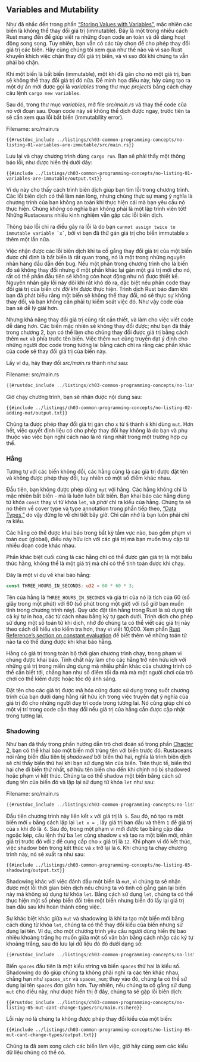## Variables and Mutability

Như đã nhắc đến trong phần [“Storing Values with
Variables”][storing-values-with-variables]<!-- ignore -->, mặc nhiên các biến
là không thể thay đổi giá trị (immutable). Đây là một trong nhiều cách Rust mang đến để giúp viết 
ra những đoạn code an toàn và dễ dàng hoạt động song song. Tuy nhiên, bạn vẫn có các 
tùy chọn để cho phép thay đổi giá trị các biến. Hãy cùng chúng tôi xem qua như thế 
nào và vì sao Rust khuyến khích việc chặn thay đổi giá trị biến, và vì sao đôi khi 
chúng ta vẫn phải bỏ chặn.

Khi một biến là bất biến (immutable), một khi đã gán cho nó một giá trị, bạn sẽ không
thể thay đổi giá trị đó nữa. Để minh họa điều này, hãy cùng tạo ra một dự án mới
được gọi là *variables* trong thư mục *projects* bằng cách chạy câu lệnh `cargo new variables`.

Sau đó, trong thư mục *variables*, mở file *src/main.rs* và thay thế code của nó với
đoạn sau. Đoạn code này sẽ không thể dịch được ngay, trước tiên ta sẽ cần xem qua 
lỗi bất biến (immutability error).

<span class="filename">Filename: src/main.rs</span>

```rust,ignore,does_not_compile
{{#rustdoc_include ../listings/ch03-common-programming-concepts/no-listing-01-variables-are-immutable/src/main.rs}}
```

Lưu lại và chạy chương trình dùng `cargo run`. Bạn sẽ phải thấy một thông báo lỗi, 
như được hiển thị dưới đây:

```console
{{#include ../listings/ch03-common-programming-concepts/no-listing-01-variables-are-immutable/output.txt}}
```

Ví dụ này cho thấy cách trình biên dịch giúp bạn tìm lỗi trong chương trình.
Các lỗi biên dịch có thể làm nản lòng, nhưng chúng thực sự mang ý nghĩa là chương
trình của bạn không an toàn khi thực hiện cái mà bạn yêu cầu nó thực hiện.
Chúng *không* có nghĩa bạn không phải là một lập trình viên tốt! Những Rustaceans
nhiều kinh nghiệm vẫn gặp các lỗi biên dịch.

Thông báo lỗi chỉ ra điều gây ra lỗi là do bạn `` cannot assign twice to immutable variable `x` ``, 
bởi vì bạn đã thử gán giá trị cho biến immutable `x` thêm một lần nữa.

Việc nhận được các lỗi biên dịch khi ta cố gắng thay đổi giá trị của một biến được 
chỉ định là bất biến là rất quan trọng, nó là một trong những nguyên nhân hàng 
đầu dẫn đến bug. Nếu một phần trong chương trình cho là biến đó sẽ không thay đổi
nhưng ở một phần khác lại gán một giá trị mới cho nó, rất có thể phần đầu tiên sẽ
không còn hoạt động như nó được thiết kế. Nguyên nhân gây lỗi này đôi khi rất khó 
dò ra, đặc biệt nếu phần code thay đổi giá trị của biến chỉ *đôi khi* được thực hiện.
Trình dịch Rust bảo đảm khi bạn đã phát biểu rằng một biến sẽ không thể thay đổi, nó 
sẽ thực sự không thay đổi, và bạn không cần phải tự kiểm soát việc đó. Như vậy 
code của bạn sẽ dễ lý giải hơn.

Nhưng khả năng thay đổi giá trị cũng rất cần thiết, và làm cho việc viết code dễ dàng
hơn. Các biến mặc nhiên sẽ không thay đổi được; như bạn đã thấy trong chương 2, 
bạn có thể làm cho chúng thay đổi được giá trị bằng cách thêm `mut` và phía trước 
tên biến. Việc thêm `mut` cũng truyền đạt ý định cho những người đọc code trong tương lai 
bằng cách chỉ ra rằng các phần khác của code sẽ thay đổi giá trị của biến này.

Lấy ví dụ, hãy thay đổi *src/main.rs* thành như sau:

<span class="filename">Filename: src/main.rs</span>

```rust
{{#rustdoc_include ../listings/ch03-common-programming-concepts/no-listing-02-adding-mut/src/main.rs}}
```

Giờ chạy chương trình, bạn sẽ nhận được nội dung sau:

```console
{{#include ../listings/ch03-common-programming-concepts/no-listing-02-adding-mut/output.txt}}
```

Chúng ta được phép thay đổi giá trị gán cho `x` từ `5` thành `6` khi dùng `mut`.
Hơn hết, việc quyết định liệu có cho phép thay đổi hay không là do bạn và phụ thuộc 
vào việc bạn nghĩ cách nào là rõ ràng nhất trong một trường hợp cụ thể.

### Hằng

Tương tự với các biến không đổi, các hằng cũng là các giá trị được đặt tên và không được 
phép thay đổi, tuy nhiên có một số điểm khác nhau.

Đầu tiên, bạn không được phép dùng `mut` với hằng. Các hằng không chỉ là mặc nhiên
bất biến - mà là luôn luôn bất biến. Bạn khai báo các hằng dùng từ khóa `const`
thay vì từ khóa `let`, và *phải* chỉ ra kiểu của hằng. Chúng ta sẽ nó thêm về 
cover type và type annotation trong phần tiếp theo, [“Data Types,”][data-types]<!-- ignore -->
do vậy đừng lo về chi tiết bây giờ. Chỉ cần nhớ là bạn luôn phải chỉ ra kiểu.

Các hằng có thể được khai báo trong bất kỳ tầm vực nào, bao gồm phạm vi toàn cục (global),
điều này hữu ích với các giá trị mà bạn muốn truy cập từ nhiều đoạn code khác nhau.

Phần khác biệt cuối cùng là các hằng chỉ có thể được gán giá trị là một biểu thức
hằng, không thể là một giá trị mà chỉ có thể tính toán được khi chạy.

Đây là một ví dụ về khai báo hằng:

```rust
const THREE_HOURS_IN_SECONDS: u32 = 60 * 60 * 3;
```

Tên của hằng là `THREE_HOURS_IN_SECONDS` và giá trị của nó là tích của 60 (số giây
trong một phút) với 60 (số phút trong một giờ) với (số giờ bạn muốn tính trong 
chương trình này). Quy ước đặt tên hằng trong Rust là sử dụng tất cả ký tự in hoa,
các từ cách nhau bằng ký tự gạch dưới. Trình dịch cho phép sử dụng một số toán tử
khi dịch, nhờ đó chúng ta có thể viết các giá trị này theo cách dễ hiểu vào kiểm 
tra hơn, thay vì viết 10,000. Xem phần [Rust Reference’s section on constant
evaluation][const-eval] để biết thêm về những toán tử nào ta có thể dùng được 
khi khai báo hằng.

Hằng có giá trị trong toàn bộ thời gian chương trình chạy, trong phạm vi chúng
được khai báo. Tính chất này làm cho các hằng trở nên hữu ích với những giá trị trong
miền ứng dụng mà nhiều phần khác của chương trình có thể cần biết tới, chẳng hạn 
như số điểm tối đa mà mà một người chơi của trò chơi có thể kiếm được hoặc
tốc độ ánh sáng.

Đặt tên cho các giá trị được mã hóa cứng được sử dụng trong suốt chương trình của bạn 
dưới dạng hằng rất hữu ích trong việc truyền đạt ý nghĩa của giá trị đó cho 
những người duy trì code trong tương lai. Nó cũng giúp chỉ có một vị trí trong code 
cần thay đổi nếu giá trị của hằng cần được cập nhật trong tương lai.

### Shadowing

Như bạn đã thấy trong phần hướng dẫn trò chơi đoán số trong phần [Chapter
2][comparing-the-guess-to-the-secret-number]<!-- ignore -->, bạn có thể khai báo một
biến mới trùng tên với biến trước đó. Rustaceans nói rằng biến đầu tiên bị 
*shadowed* bởi biến thứ hai, nghĩa là trình biên dịch sẽ chỉ thấy biến thứ hai
khi bạn sử dụng tên của biến. Trên thực tế, biến thứ hai che đi biến thứ nhất, 
sở hữu tên biến cho đến khi chính nó bị shadowed hoặc phạm vi kết thúc.
Chúng ta có thể shadow một biến bằng cách sử dụng tên của biến đó và lặp lại
sử dụng từ khóa `let` như sau:

<span class="filename">Filename: src/main.rs</span>

```rust
{{#rustdoc_include ../listings/ch03-common-programming-concepts/no-listing-03-shadowing/src/main.rs}}
```

Đầu tiên chương trình này liên kết `x` với giá trị là` 5`. Sau đó, nó tạo ra một biến mới
`x` bằng cách lặp lại `let x = `, lấy giá trị ban đầu và thêm `1` để giá trị 
của `x` khi đó là` 6`. Sau đó, trong một phạm vi mới được tạo bằng cặp dấu ngoặc kép,
câu lệnh thứ ba `let` cũng shadow `x` và tạo ra một biến mới, nhân giá trị trước đó 
với `2` để cung cấp cho `x` giá trị là `12`.
Khi phạm vi đó kết thúc, việc shadow bên trong kết thúc và `x` trở lại là `6`.
Khi chúng ta chạy chương trình này, nó sẽ xuất ra như sau:

```console
{{#include ../listings/ch03-common-programming-concepts/no-listing-03-shadowing/output.txt}}
```

Shadowing khác với việc đánh dấu một biến là `mut`, vì chúng ta sẽ nhận được một
lỗi thời gian biên dịch nếu chúng ta vô tình cố gắng gán lại biến này mà không
sử dụng từ khóa `let`. Bằng cách sử dụng `let`, chúng ta có thể thực hiện một 
số phép biến đổi trên một biến nhưng biến đó lấy lại giá trị ban đầu sau khi hoàn thành công việc.

Sự khác biệt khác giữa `mut` và shadowing là khi ta tạo một biến mới bằng cách dùng từ khóa `let`, 
chúng ta có thể thay đổi kiểu của biến nhưng sử dụng lại tên. Ví dụ, cho một chương trình 
yêu cầu người dùng hiển thị bao nhiêu khoảng trắng họ muốn giữa một số văn bản bằng cách
nhập các ký tự khoảng trắng, sau đó lưu lại dữ liệu đó đó dưới dạng số:

```rust
{{#rustdoc_include ../listings/ch03-common-programming-concepts/no-listing-04-shadowing-can-change-types/src/main.rs:here}}
```

Biến `spaces` đầu tiên là một kiểu string và biến `spaces` thứ hai là kiểu số. 
Shadowing do đó giúp chúng ta không phải nghĩ ra các tên khác nhau, chẳng hạn 
như `spaces_str` và `spaces_num`; thay vào đó, chúng ta có thể sử dụng lại
tên `spaces` đơn giản hơn. Tuy nhiên, nếu chúng ta cố gắng sử dụng `mut` cho điều này, 
như được hiển thị ở đây, chúng ta sẽ gặp lỗi biên dịch:

```rust,ignore,does_not_compile
{{#rustdoc_include ../listings/ch03-common-programming-concepts/no-listing-05-mut-cant-change-types/src/main.rs:here}}
```

Lỗi này nó là chúng ta không được phép thay đổi kiểu của một biến:

```console
{{#include ../listings/ch03-common-programming-concepts/no-listing-05-mut-cant-change-types/output.txt}}
```

Chúng ta đã xem xong cách các biến làm việc, giờ hãy cùng xem các kiểu dữ liệu chúng có thể có.

[comparing-the-guess-to-the-secret-number]:
ch02-00-guessing-game-tutorial.html#comparing-the-guess-to-the-secret-number
[data-types]: ch03-02-data-types.html#data-types
[storing-values-with-variables]: ch02-00-guessing-game-tutorial.html#storing-values-with-variables
[const-eval]: ../reference/const_eval.html
